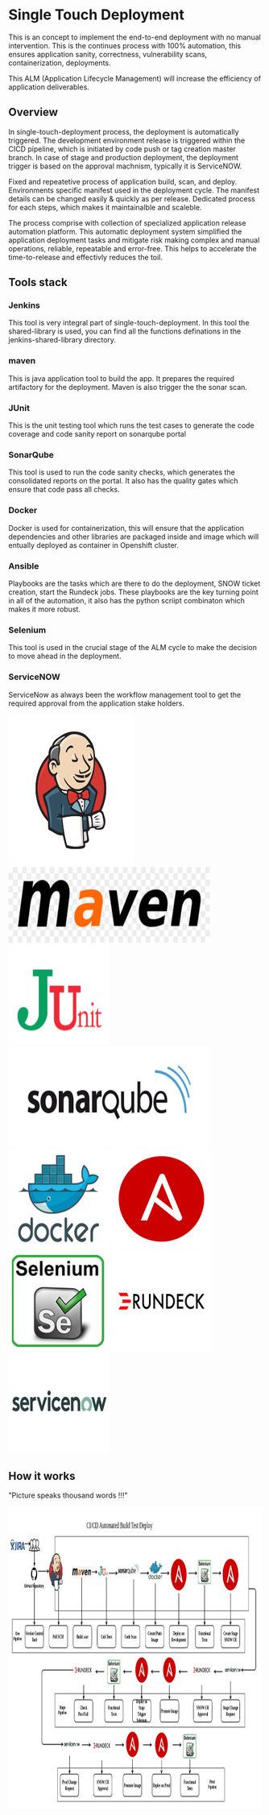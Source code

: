 # Single Touch Deployment

This is an concept to implement the end-to-end deployment with no manual intervention. This is the continues process with 100% automation, this ensures application sanity, correctness, vulnerability scans, containerization, deployments. 

This ALM (Application Lifecycle Management) will increase the efficiency of application deliverables.

## Overview
In single-touch-deployment process, the deployment is automatically triggered. The development environment release is triggered within the CICD pipeline, which is initiated by code push or tag creation master branch. In case of stage and production deployment, the deployment trigger is based on the approval machnism, typically it is ServiceNOW.

Fixed and repeatetive process of application build, scan, and deploy. Environments specific manifest used in the deployment cycle. The manifest details can be changed easily & quickly as per release. Dedicated process for each steps, which makes it maintainalble and scaleble. 

The process comprise with collection of specialized application release automation platform. This automatic deployment system simplified the application deployment tasks and mitigate risk making complex and manual operations, reliable, repeatable and error-free. This helps to accelerate the time-to-release and effectivly reduces the toil.


## Tools stack

### Jenkins
This tool is very integral part of single-touch-deployment. In this tool the shared-library is used, you can find all the functions definations in the jenkins-shared-library directory. 

### maven
This is java application tool to build the app. It prepares the required artifactory for the deployment. Maven is also trigger the the sonar scan.

### JUnit
This is the unit testing tool which runs the test cases to generate the code coverage and code sanity report on sonarqube portal

### SonarQube
This tool is used to run the code sanity checks, which generates the consolidated reports on the portal. It also has the quality gates which ensure that code pass all checks.

### Docker
Docker is used for containerization, this will ensure that the application dependencies and other libraries are packaged inside and image which will entually deployed as container in Openshift cluster.

### Ansible
Playbooks are the tasks which are there to do the deployment, SNOW ticket creation, start the Rundeck jobs. These playbooks are the key turning point in all of the automation, it also has the python scriipt combinaton which makes it more robust.

### Selenium
This tool is used in the crucial stage of the ALM cycle to make the decision to move ahead in the deployment.

### ServiceNOW
ServiceNow as always been the workflow management tool to get the required approval from the application stake holders.

<img src="images/jenkins.png" width="250" height="300">    <img src="images/maven.png" width="400" height="150">     <img src="images/JUnit.png" width="200" height="200">      <img src="images/sonarqube.png" width="400" height="200">     <img src="images/docker.jpg" width="200" height="200">    <img src="images/ansible.png" width="200" height="200">    <img src="images/selenium.jpeg" width="200" height="200">    <img src="images/ruundeck.png" width="200" height="200"><img src="images/servicenow.jpeg" width="200" height="200">

## How it works

"Picture speaks thousand words !!!"

<img src="images/cicd_with_auto_deplyment.jpg" width="800" height="600">